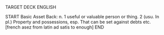 TARGET DECK
ENGLISH

START
Basic
Asset
Back: n. 1 useful or valuable person or thing. 2 (usu. In pl.) Property and possessions, esp. That can be set against debts etc. [french asez from latin ad satis to enough]
END

